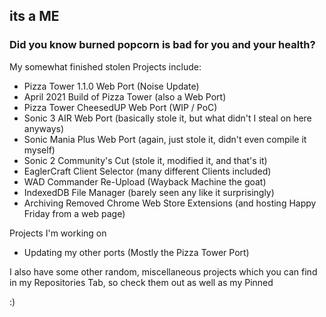 ## its a ME
### Did you know burned popcorn is bad for you and your health?

My somewhat finished stolen Projects include:
- Pizza Tower 1.1.0 Web Port (Noise Update)
- April 2021 Build of Pizza Tower (also a Web Port)
- Pizza Tower CheesedUP Web Port (WIP / PoC)
- Sonic 3 AIR Web Port (basically stole it, but what didn't I steal on here anyways)
- Sonic Mania Plus Web Port (again, just stole it, didn't even compile it myself)
- Sonic 2 Community's Cut (stole it, modified it, and that's it)
- EaglerCraft Client Selector (many different Clients included)
- WAD Commander Re-Upload (Wayback Machine the goat)
- IndexedDB File Manager (barely seen any like it surprisingly)
- Archiving Removed Chrome Web Store Extensions (and hosting Happy Friday from a web page)

Projects I'm working on
- Updating my other ports (Mostly the Pizza Tower Port)

I also have some other random, miscellaneous projects which you can find in my Repositories Tab, so check them out as well as my Pinned

:)
